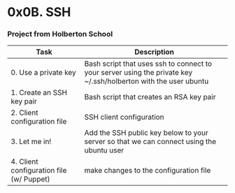 # 0x0B. SSH

### Project from Holberton School

| Task | Description |
| --- | --- |
| 0. Use a private key | Bash script that uses ssh to connect to your server using the private key ~/.ssh/holberton with the user ubuntu |
| 1. Create an SSH key pair | Bash script that creates an RSA key pair |
| 2. Client configuration file | SSH client configuration |
| 3. Let me in! | Add the SSH public key below to your server so that we can connect using the ubuntu user |
| 4. Client configuration file (w/ Puppet) | make changes to the configuration file |
